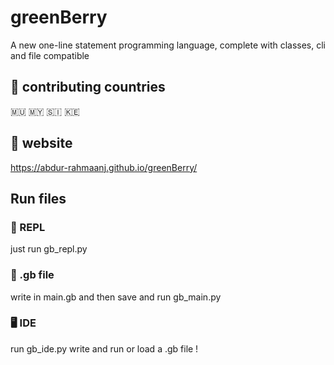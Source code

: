 # greenBerry 
A new one-line statement programming language, complete with classes, cli and file compatible

## 🚩 contributing countries
🇲🇺 🇲🇾 🇸🇮 🇰🇪

## 🔗 website
https://abdur-rahmaanj.github.io/greenBerry/

## Run files

### 🔧 REPL 

just run gb_repl.py

### 📁 .gb file

write in main.gb and then save and run gb_main.py

### 🖥️ IDE

run gb_ide.py write and run or load a .gb file !

